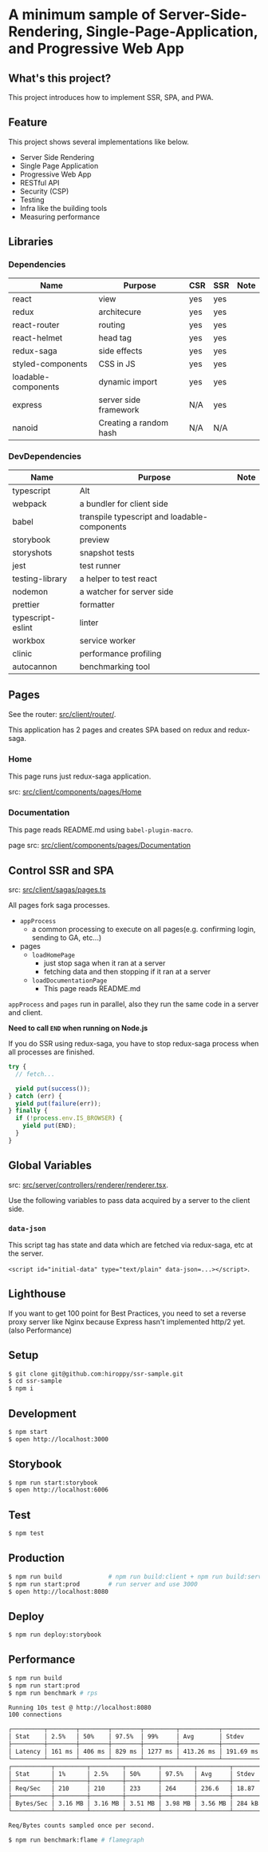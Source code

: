 # A minimum sample of Server-Side-Rendering, Single-Page-Application, and Progressive Web App

## What's this project?

This project introduces how to implement SSR, SPA, and PWA.

## Feature

This project shows several implementations like below.

- Server Side Rendering
- Single Page Application
- Progressive Web App
- RESTful API
- Security (CSP)
- Testing
- Infra like the building tools
- Measuring performance

## Libraries

### Dependencies

| Name                | Purpose                | CSR | SSR | Note |
| ------------------- | ---------------------- | --- | --- | ---- |
| react               | view                   | yes | yes |      |
| redux               | architecure            | yes | yes |      |
| react-router        | routing                | yes | yes |      |
| react-helmet        | head tag               | yes | yes |      |
| redux-saga          | side effects           | yes | yes |      |
| styled-components   | CSS in JS              | yes | yes |      |
| loadable-components | dynamic import         | yes | yes |      |
| express             | server side framework  | N/A | yes |      |
| nanoid              | Creating a random hash | N/A | N/A |      |

### DevDependencies

| Name              | Purpose                                      | Note |
| ----------------- | -------------------------------------------- | ---- |
| typescript        | Alt                                          |      |
| webpack           | a bundler for client side                    |      |
| babel             | transpile typescript and loadable-components |      |
| storybook         | preview                                      |      |
| storyshots        | snapshot tests                               |      |
| jest              | test runner                                  |      |
| testing-library   | a helper to test react                       |      |
| nodemon           | a watcher for server side                    |      |
| prettier          | formatter                                    |      |
| typescript-eslint | linter                                       |      |
| workbox           | service worker                               |      |
| clinic            | performance profiling                        |      |
| autocannon        | benchmarking tool                            |      |

## Pages

See the router: [src/client/router/](src/client/router/).

This application has 2 pages and creates SPA based on redux and redux-saga.  

### Home

This page runs just redux-saga application.

src: [src/client/components/pages/Home](src/client/components/pages/Home)

### Documentation

This page reads README.md using `babel-plugin-macro`.

page src: [src/client/components/pages/Documentation](src/client/components/pages/Documentation)

## Control SSR and SPA

src: [src/client/sagas/pages.ts](src/client/sagas/pages.ts)

All pages fork saga processes.

- `appProcess`
  - a common processing to execute on all pages(e.g. confirming login, sending to GA, etc...)
- pages
  - `loadHomePage`
    - just stop saga when it ran at a server
    - fetching data and then stopping if it ran at a server
  - `loadDocumentationPage`
    - This page reads README.md 

`appProcess` and `pages` run in parallel, also they run the same code in a server and client.

**Need to call `END` when running on Node.js**

If you do SSR using redux-saga, you have to stop redux-saga process when all processes are finished.

```js
try {
  // fetch...

  yield put(success());
} catch (err) {
  yield put(failure(err));
} finally {
  if (!process.env.IS_BROWSER) {
    yield put(END);
  }
}
```

## Global Variables

src: [src/server/controllers/renderer/renderer.tsx](src/server/controllers/renderer/renderer.tsx).

Use the following variables to pass data acquired by a server to the client side.

### `data-json`

This script tag has state and data which are fetched via redux-saga, etc at the server.

`<script id="initial-data" type="text/plain" data-json=...></script>`.

## Lighthouse

If you want to get 100 point for Best Practices, you need to set a reverse proxy server like Nginx because Express hasn't implemented http/2 yet.(also Performance)

## Setup

```sh
$ git clone git@github.com:hiroppy/ssr-sample.git
$ cd ssr-sample
$ npm i
```

## Development

```sh
$ npm start
$ open http://localhost:3000
```

## Storybook

```sh
$ npm run start:storybook
$ open http://localhost:6006
```

## Test

```sh
$ npm test
```

## Production

```sh
$ npm run build             # npm run build:client + npm run build:server
$ npm run start:prod        # run server and use 3000
$ open http://localhost:8080
```

## Deploy

```sh
$ npm run deploy:storybook
```

## Performance

```sh
$ npm run build
$ npm run start:prod
$ npm run benchmark # rps

Running 10s test @ http://localhost:8080
100 connections

┌─────────┬────────┬────────┬────────┬─────────┬───────────┬───────────┬────────────┐
│ Stat    │ 2.5%   │ 50%    │ 97.5%  │ 99%     │ Avg       │ Stdev     │ Max        │
├─────────┼────────┼────────┼────────┼─────────┼───────────┼───────────┼────────────┤
│ Latency │ 161 ms │ 406 ms │ 829 ms │ 1277 ms │ 413.26 ms │ 191.69 ms │ 2649.38 ms │
└─────────┴────────┴────────┴────────┴─────────┴───────────┴───────────┴────────────┘
┌───────────┬─────────┬─────────┬─────────┬─────────┬─────────┬────────┬─────────┐
│ Stat      │ 1%      │ 2.5%    │ 50%     │ 97.5%   │ Avg     │ Stdev  │ Min     │
├───────────┼─────────┼─────────┼─────────┼─────────┼─────────┼────────┼─────────┤
│ Req/Sec   │ 210     │ 210     │ 233     │ 264     │ 236.6   │ 18.87  │ 210     │
├───────────┼─────────┼─────────┼─────────┼─────────┼─────────┼────────┼─────────┤
│ Bytes/Sec │ 3.16 MB │ 3.16 MB │ 3.51 MB │ 3.98 MB │ 3.56 MB │ 284 kB │ 3.16 MB │
└───────────┴─────────┴─────────┴─────────┴─────────┴─────────┴────────┴─────────┘

Req/Bytes counts sampled once per second.

$ npm run benchmark:flame # flamegraph
```
